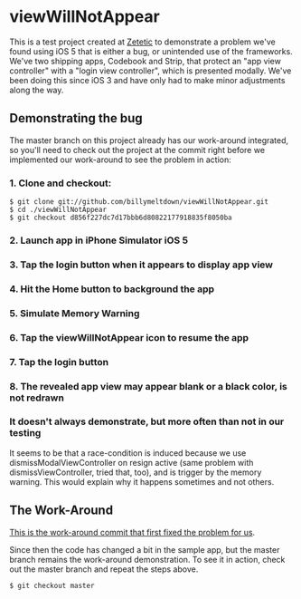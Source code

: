 # viewWillNotAppear

This is a test project created at [Zetetic](http://zetetic.net) to demonstrate a problem we've found using iOS 5 that is either a bug, or unintended use of the frameworks. We've two shipping apps, Codebook and Strip, that protect an "app view controller" with a "login view controller", which is presented modally. We've been doing this since iOS 3 and have only had to make minor adjustments along the way.

## Demonstrating the bug

The master branch on this project already has our work-around integrated, so you'll need to check out the project at the commit right before we implemented our work-around to see the problem in action:

### 1. Clone and checkout:

    $ git clone git://github.com/billymeltdown/viewWillNotAppear.git
    $ cd ./viewWillNotAppear
    $ git checkout d856f227dc7d17bbb6d80822177918835f8050ba
    
### 2. Launch app in iPhone Simulator iOS 5
### 3. Tap the login button when it appears to display app view
### 4. Hit the Home button to background the app
### 5. Simulate Memory Warning
### 6. Tap the viewWillNotAppear icon to resume the app
### 7. Tap the login button
### 8. The revealed app view may appear blank or a black color, is not redrawn
### It doesn't always demonstrate, but more often than not in our testing

It seems to be that a race-condition is induced because we use dismissModalViewController on resign active (same problem with dismissViewController, tried that, too), and is trigger by the memory warning. This would explain why it happens sometimes and not others. 

## The Work-Around

[This is the work-around commit that first fixed the problem for us](https://github.com/billymeltdown/viewWillNotAppear/commit/eed676758f84b32ec6f148e1dfd3a32a80b9d7d3).

Since then the code has changed a bit in the sample app, but the master branch remains the work-around demonstration. To see it in action, check out the master branch and repeat the steps above.

    $ git checkout master
  